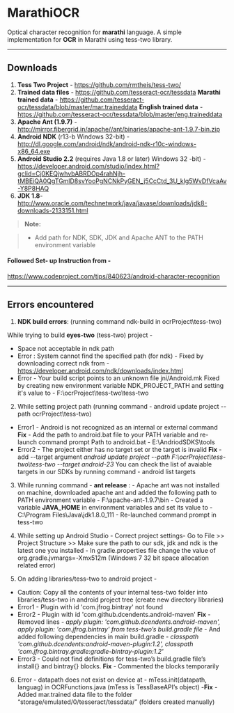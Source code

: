 # MarathiOCR

Optical character recognition for **marathi** language.
A simple implementation for **OCR** in Marathi using tess-two library.

----------

Downloads
-------------
1.  **Tess Two Project** - https://github.com/rmtheis/tess-two/
2.  **Trained data files** - https://github.com/tesseract-ocr/tessdata
**Marathi trained data** - https://github.com/tesseract-ocr/tessdata/blob/master/mar.traineddata
**English trained data** - https://github.com/tesseract-ocr/tessdata/blob/master/eng.traineddata
3.  **Apache Ant (1.9.7)** - http://mirror.fibergrid.in/apache//ant/binaries/apache-ant-1.9.7-bin.zip 
4.  **Android NDK** (r13-b Windows 32-bit) - http://dl.google.com/android/ndk/android-ndk-r10c-windows-x86_64.exe
5. **Android Studio 2.2** (requires Java 1.8 or later) Windows 32 -bit) - https://developer.android.com/studio/index.html?gclid=Cj0KEQjwhvbABRDOp4rahNjh-tMBEiQA0QgTGmlD8svYooPgNCNkPyGEN_j5CcCtd_3U_klg5WvDfVcaAv-Y8P8HAQ 
6. **JDK 1.8**- http://www.oracle.com/technetwork/java/javase/downloads/jdk8-downloads-2133151.html



> **Note:**

> - Add path for NDK, SDK, JDK and Apache ANT to the PATH environment variable 

#### <i class="icon-link"></i> Followed Set- up Instruction from -
 https://www.codeproject.com/tips/840623/android-character-recognition


----------
Errors encountered
-------------------

 1.   **NDK build errors**: (running command ndk-build in ocrProject\tess-two\)

  While trying to build **eyes-two** (tess-two) project -   
- Space not acceptable in ndk path
- Error : System cannot find the specified path (for ndk) -
  Fixed by downloading correct ndk from - https://developer.android.com/ndk/downloads/index.html 
- Error - Your build script points to an unknown file jni/Android.mk
 Fixed by creating new environment variable NDK_PROJECT_PATH and setting it's value to - F:\ocrProject\tess-two\tess-two
 
 2. While setting project path (running command - android update project --path ocrProject\tess-two)
- Error1 - Android is not recognized as an internal or external command
  **Fix** - Add the path to android.bat file to your PATH variable and re-launch command prompt
  Path to android.bat - E:\AndriodSDKS\tools
- Error2 - The project either has no target set or the target is invalid
  **Fix** - add --target argument
   *android update project --path F:\ocrProject\tess-two\tess-two --target android-23*
   You can check the list of avaiable targets in our SDKs by running command - android list targets
   
 3.  While running command - **ant release** :
    - Apache ant was not installed on machine, downloaded apache ant and added the following path to PATH environment variable - F:\apache-ant-1.9.7\bin
    - Created a variable **JAVA_HOME** in environment variables and set its value to - C:\Program Files\Java\jdk1.8.0_111
    - Re-launched command prompt in tess-two
 
 4.  While setting up Android Studio 
    - Correct project settings- Go to File >> Project Structure >> Make sure the path to our sdk, jdk and ndk is the latest one you installed
    - In gradle.properties file change the value of org.gradle.jvmargs=-Xmx512m  (Windows 7 32 bit space allocation related error)

 5. On adding libraries/tess-two to android project -
   - Caution: Copy all the contents of your internal tess-two folder into libraries/tess-two in android project tree (create new directory libraries)
   - Error1 - Plugin with id 'com.jfrog.bintray' not found 
   - Error2 - Plugin with id 'com.github.dcendents.android-maven'
   **Fix** - Removed lines - 
      *apply plugin: 'com.github.dcendents.android-maven', 
      apply plugin: 'com.jfrog.bintray' from tess-two’s build.gradle file*
    - And added following dependencies in main build.gradle - 
       *classpath 'com.github.dcendents:android-maven-plugin:1.2', 
        classpath 'com.jfrog.bintray.gradle:gradle-bintray-plugin:1.2'*
   - Error3 -  Could not find definitions for tess-two’s build.gradle file’s install{} and bintray{} blocks. 
     **Fix** - Commented the blocks temporarily
   
 6. Error - datapath does not exist on device at - mTess.init(datapath, languag) in OCRFunctions.java (mTess is TessBaseAPI’s object)
     -**Fix** - Added mar.trained data file to the folder “storage/emulated/0/tesseract/tessdata/” (folders created manually)
